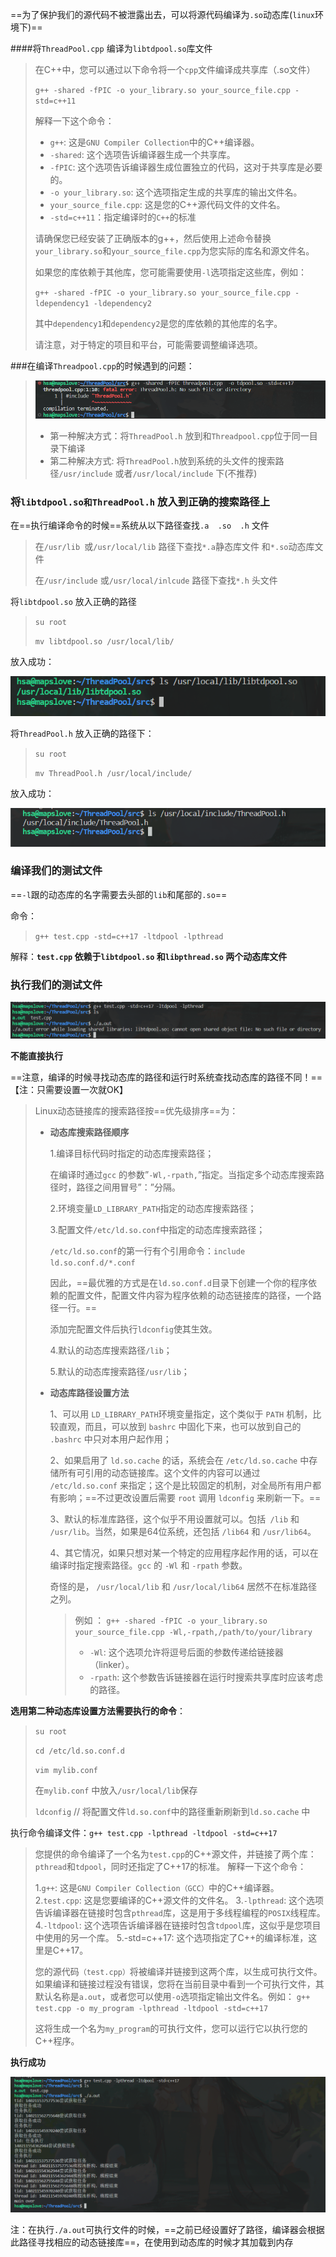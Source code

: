 

==为了保护我们的源代码不被泄露出去，可以将源代码编译为`.so`动态库(`linux`环境下)==

####将`ThreadPool.cpp` 编译为`libtdpool.so`库文件

>在C++中，您可以通过以下命令将一个`cpp`文件编译成共享库（.so文件）
>
>`g++ -shared -fPIC -o your_library.so your_source_file.cpp -std=c++11`
>
>解释一下这个命令：
>
>*   `g++`: 这是`GNU Compiler Collection`中的C++编译器。
>*   `-shared`: 这个选项告诉编译器生成一个共享库。
>*   `-fPIC`: 这个选项告诉编译器生成位置独立的代码，这对于共享库是必要的。
>*   `-o your_library.so`: 这个选项指定生成的共享库的输出文件名。
>*   `your_source_file.cpp`: 这是您的C++源代码文件的文件名。
>*   `-std=c++11`：指定编译时的`C++`的标准
>
>请确保您已经安装了正确版本的g++，然后使用上述命令替换`your_library.so`和`your_source_file.cpp`为您实际的库名和源文件名。
>
>如果您的库依赖于其他库，您可能需要使用`-l`选项指定这些库，例如：	       
>
>`g++ -shared -fPIC -o your_library.so your_source_file.cpp -ldependency1 -ldependency2`
>
>其中`dependency1`和`dependency2`是您的库依赖的其他库的名字。
>
>请注意，对于特定的项目和平台，可能需要调整编译选项。

###在编译`Threadpool.cpp`的时候遇到的问题：

> ![image-20231024190709601](assets/image-20231024190709601.png)
>
> + 第一种解决方式：将`ThreadPool.h` 放到和`Threadpool.cpp`位于同一目录下编译
> + 第二种解决方式: 将`ThreadPool.h`放到系统的头文件的搜索路径`/usr/include` 或者`/usr/local/include` 下(不推荐)



### 将`libtdpool.so和ThreadPool.h` 放入到正确的搜索路径上

在==执行编译命令的时候==系统从以下路径查找`.a  .so  .h` 文件

> 在`/usr/lib `或`/usr/local/lib` 路径下查找`*.a`静态库文件 和`*.so`动态库文件 
>
> 在`/usr/include` 或`/usr/local/inlcude` 路径下查找`*.h` 头文件 

将`libtdpool.so` 放入正确的路径

> `su root `   
>
> `mv libtdpool.so /usr/local/lib/`

放入成功：

 ![image-20231024194257897](assets/image-20231024194257897.png)

将`ThreadPool.h` 放入正确的路径下：

> `su root`
>
> `mv ThreadPool.h /usr/local/include/`

放入成功：

![image-20231024194648012](assets/image-20231024194648012.png)



### 编译我们的测试文件

==`-l`跟的动态库的名字需要去头部的`lib`和尾部的`.so`==  

命令：

>  `g++ test.cpp -std=c++17 -ltdpool -lpthread `

解释：**`test.cpp` 依赖于`libtdpool.so` 和`libpthread.so` 两个动态库文件**



### 执行我们的测试文件

![image-20231024200601265](assets/image-20231024200601265.png)

**不能直接执行** 

==注意，编译的时候寻找动态库的路径和运行时系统查找动态库的路径不同！== 【注：只需要设置一次就OK】

> Linux动态链接库的搜索路径按==优先级排序==为：
>
> + **动态库搜索路径顺序**
>
>   1.编译目标代码时指定的动态库搜索路径；
>
>   在编译时通过`gcc` 的参数”`-Wl,-rpath,`”指定。当指定多个动态库搜索路径时，路径之间用冒号”：”分隔。
>
>   2.环境变量`LD_LIBRARY_PATH`指定的动态库搜索路径；
>
>   3.配置文件`/etc/ld.so.conf`中指定的动态库搜索路径；
>
>   `/etc/ld.so.conf`的第一行有个引用命令：`include ld.so.conf.d/*.conf`
>
>   因此，==最优雅的方式是在`ld.so.conf.d`目录下创建一个你的程序依赖的配置文件，配置文件内容为程序依赖的动态链接库的路径，一个路径一行。==
>
>   添加完配置文件后执行`ldconfig`使其生效。
>
>   4.默认的动态库搜索路径`/lib`；
>
>   5.默认的动态库搜索路径`/usr/lib`；
>
> + **动态库路径设置方法**
>
>   1、可以用 `LD_LIBRARY_PATH`环境变量指定，这个类似于 `PATH` 机制，比较直观，而且，可以放到 `bashrc` 中固化下来，也可以放到自己的 `.bashrc` 中只对本用户起作用；
>
>   2、如果启用了 `ld.so.cache` 的话，系统会在 `/etc/ld.so.cache` 中存储所有可引用的动态链接库。这个文件的内容可以通过 `/etc/ld.so.conf` 来指定；这个是比较固定的机制，对全局所有用户都有影响；==不过更改设置后需要 `root` 调用 `ldconfig` 来刷新一下。==
>
>   3、默认的标准库路径，这个似乎不用设置就可以。包括` /lib` 和 `/usr/lib`。当然，如果是64位系统，还包括 `/lib64` 和 `/usr/lib64`。
>
>   4、其它情况，如果只想对某一个特定的应用程序起作用的话，可以在编译时指定搜索路径。`gcc` 的 `-Wl` 和 `-rpath` 参数。
>
>   奇怪的是， `/usr/local/lib` 和 `/usr/local/lib64` 居然不在标准路径之列。
>
>   > 例如 ： `g++ -shared -fPIC -o your_library.so your_source_file.cpp -Wl,-rpath,/path/to/your/library`
>   >
>   > - `-Wl`: 这个选项允许将逗号后面的参数传递给链接器（linker）。
>   > - `-rpath`: 这个参数告诉链接器在运行时搜索共享库时应该考虑的路径。

**选用第二种动态库设置方法需要执行的命令**：

> `su root`
>
> `cd /etc/ld.so.conf.d` 
>
> `vim mylib.conf`
>
> 在`mylib.conf` 中放入`/usr/local/lib`保存
>
> `ldconfig`                   // 将配置文件`ld.so.conf`中的路径重新刷新到`ld.so.cache` 中

执行命令编译文件：`g++ test.cpp -lpthread -ltdpool -std=c++17`

> 您提供的命令编译了一个名为`test.cpp`的C++源文件，并链接了两个库：`pthread`和`tdpool`，同时还指定了C++17的标准。
> 解释一下这个命令：
>
> 1.`g++`: 这是`GNU Compiler Collection（GCC）`中的C++编译器。
> 2.`test.cpp`: 这是您要编译的C++源文件的文件名。
> 3.`-lpthread`: 这个选项告诉编译器在链接时包含`pthread`库，这是用于多线程编程的`POSIX`线程库。
> 4.`-ltdpool`: 这个选项告诉编译器在链接时包含`tdpool`库，这似乎是您项目中使用的另一个库。
> 5.-std=c++17: 这个选项指定了C++的编译标准，这里是C++17。
>
> 您的源代码`（test.cpp）`将被编译并链接到这两个库，以生成可执行文件。如果编译和链接过程没有错误，您将在当前目录中看到一个可执行文件，其默认名称是`a.out`，或者您可以使用`-o`选项指定输出文件名。例如：
> `g++ test.cpp -o my_program -lpthread -ltdpool -std=c++17`
>
> 这将生成一个名为`my_program`的可执行文件，您可以运行它以执行您的C++程序。

**执行成功**

![image-20231024211151503](assets/image-20231024211151503.png)

注：在执行`./a.out`可执行文件的时候，==之前已经设置好了路径，编译器会根据此路径寻找相应的动态链接库==，在使用到动态库的时候才其加载到内存


